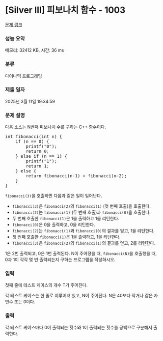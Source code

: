 # [Silver III] 피보나치 함수 - 1003 

[문제 링크](https://www.acmicpc.net/problem/1003) 

### 성능 요약

메모리: 32412 KB, 시간: 36 ms

### 분류

다이나믹 프로그래밍

### 제출 일자

2025년 3월 11일 19:34:59

### 문제 설명

<p style="user-select: auto !important;">다음 소스는 N번째 피보나치 수를 구하는 C++ 함수이다.</p>

<pre style="user-select: auto !important;">int fibonacci(int n) {
    if (n == 0) {
        printf("0");
        return 0;
    } else if (n == 1) {
        printf("1");
        return 1;
    } else {
        return fibonacci(n‐1) + fibonacci(n‐2);
    }
}
</pre>

<p style="user-select: auto !important;"><code style="user-select: auto !important;">fibonacci(3)</code>을 호출하면 다음과 같은 일이 일어난다.</p>

<ul style="user-select: auto !important;">
	<li style="user-select: auto !important;"><code style="user-select: auto !important;">fibonacci(3)</code>은 <code style="user-select: auto !important;">fibonacci(2)</code>와 <code style="user-select: auto !important;">fibonacci(1)</code> (첫 번째 호출)을 호출한다.</li>
	<li style="user-select: auto !important;"><code style="user-select: auto !important;">fibonacci(2)</code>는 <code style="user-select: auto !important;">fibonacci(1)</code> (두 번째 호출)과 <code style="user-select: auto !important;">fibonacci(0)</code>을 호출한다.</li>
	<li style="user-select: auto !important;">두 번째 호출한 <code style="user-select: auto !important;">fibonacci(1)</code>은 1을 출력하고 1을 리턴한다.</li>
	<li style="user-select: auto !important;"><code style="user-select: auto !important;">fibonacci(0)</code>은 0을 출력하고, 0을 리턴한다.</li>
	<li style="user-select: auto !important;"><code style="user-select: auto !important;">fibonacci(2)</code>는 <code style="user-select: auto !important;">fibonacci(1)</code>과 <code style="user-select: auto !important;">fibonacci(0)</code>의 결과를 얻고, 1을 리턴한다.</li>
	<li style="user-select: auto !important;">첫 번째 호출한 <code style="user-select: auto !important;">fibonacci(1)</code>은 1을 출력하고, 1을 리턴한다.</li>
	<li style="user-select: auto !important;"><code style="user-select: auto !important;">fibonacci(3)</code>은 <code style="user-select: auto !important;">fibonacci(2)</code>와 <code style="user-select: auto !important;">fibonacci(1)</code>의 결과를 얻고, 2를 리턴한다.</li>
</ul>

<p style="user-select: auto !important;">1은 2번 출력되고, 0은 1번 출력된다. N이 주어졌을 때, <code style="user-select: auto !important;">fibonacci(N)</code>을 호출했을 때, 0과 1이 각각 몇 번 출력되는지 구하는 프로그램을 작성하시오.</p>

### 입력 

 <p style="user-select: auto !important;">첫째 줄에 테스트 케이스의 개수 T가 주어진다.</p>

<p style="user-select: auto !important;">각 테스트 케이스는 한 줄로 이루어져 있고, N이 주어진다. N은 40보다 작거나 같은 자연수 또는 0이다.</p>

### 출력 

 <p style="user-select: auto !important;">각 테스트 케이스마다 0이 출력되는 횟수와 1이 출력되는 횟수를 공백으로 구분해서 출력한다.</p>

